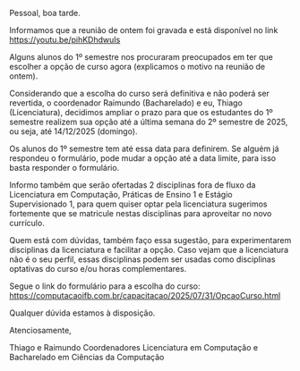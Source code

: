
Pessoal, boa tarde.

Informamos que a reunião de ontem foi gravada e está disponível no link <https://youtu.be/pihKDhdwuIs>

Alguns alunos do 1º semestre nos procuraram preocupados em ter que escolher a opção de curso agora (explicamos o motivo na reunião de ontem). 

Considerando que a escolha do curso será definitiva e não poderá ser revertida, o coordenador Raimundo (Bacharelado) e eu, Thiago (Licenciatura), decidimos ampliar o prazo para que os estudantes do 1º semestre realizem sua opção até a última semana do 2º semestre de 2025, ou seja, até 14/12/2025 (domingo).

Os alunos do 1º semestre tem até essa data para definirem. Se alguém já respondeu o formulário, pode mudar a opção até a data limite, para isso basta responder o formulário.

Informo também que serão ofertadas 2 disciplinas fora de fluxo da Licenciatura em Computação, Práticas de Ensino 1 e Estágio Supervisionado 1, para quem quiser optar pela licenciatura sugerimos fortemente que se matricule nestas disciplinas para aproveitar no novo currículo.

Quem está com dúvidas, também faço essa sugestão, para experimentarem disciplinas da licenciatura e facilitar a opção. Caso vejam que a licenciatura não é o seu perfil, essas disciplinas podem ser usadas como disciplinas optativas do curso e/ou horas complementares.

Segue o link do formulário para a escolha do curso: <https://computacaoifb.com.br/capacitacao/2025/07/31/OpcaoCurso.html>

Qualquer dúvida estamos à disposição.

Atenciosamente,

Thiago e Raimundo
Coordenadores Licenciatura em Computação e Bacharelado em Ciências da Computação
